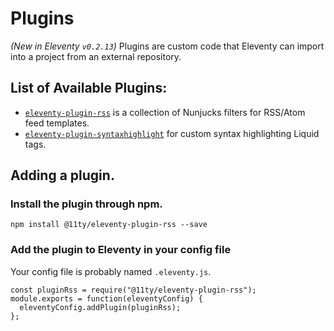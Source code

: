 # Plugins

_(New in Eleventy `v0.2.13`)_ Plugins are custom code that Eleventy can import into a project from an external repository.

## List of Available Plugins:

* [`eleventy-plugin-rss`](https://github.com/11ty/eleventy-plugin-rss) is a collection of Nunjucks filters for RSS/Atom feed templates.
* [`eleventy-plugin-syntaxhighlight`](https://github.com/11ty/eleventy-plugin-syntaxhighlight) for custom syntax highlighting Liquid tags.

## Adding a plugin.

### Install the plugin through npm.

```
npm install @11ty/eleventy-plugin-rss --save
```

### Add the plugin to Eleventy in your config file

Your config file is probably named `.eleventy.js`.

```
const pluginRss = require("@11ty/eleventy-plugin-rss");
module.exports = function(eleventyConfig) {
  eleventyConfig.addPlugin(pluginRss);
};
```
